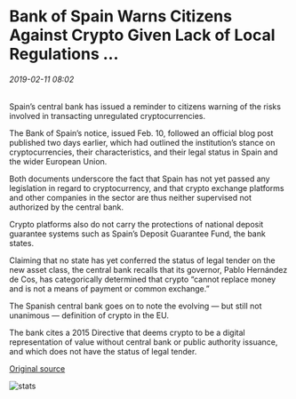 # Bank of Spain Warns Citizens Against Crypto Given Lack of Local Regulations ...

###### 2019-02-11 08:02

Spain’s central bank has issued a reminder to citizens warning of the risks involved in transacting unregulated cryptocurrencies.

The Bank of Spain’s notice, issued Feb. 10, followed an official blog post published two days earlier, which had outlined the institution’s stance on cryptocurrencies, their characteristics, and their legal status in Spain and the wider European Union.

Both documents underscore the fact that Spain has not yet passed any legislation in regard to cryptocurrency, and that crypto exchange platforms and other companies in the sector are thus neither supervised not authorized by the central bank.

Crypto platforms also do not carry the protections of national deposit guarantee systems such as Spain’s Deposit Guarantee Fund, the bank states.

Claiming that no state has yet conferred the status of legal tender on the new asset class, the central bank recalls that its governor, Pablo Hernández de Cos, has categorically determined that crypto “cannot replace money and is not a means of payment or common exchange.”

The Spanish central bank goes on to note the evolving — but still not unanimous — definition of crypto in the EU.

The bank cites a 2015 Directive that deems crypto to be a digital representation of value without central bank or public authority issuance, and which does not have the status of legal tender.

[Original source](https://cointelegraph.com/news/bank-of-spain-warns-citizens-against-crypto-given-lack-of-local-regulations)

![stats](https://c.statcounter.com/11760860/0/a89fa40b/1/ "stats")